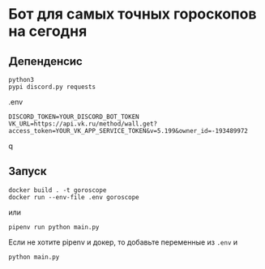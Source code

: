 # Бот для самых точных гороскопов на сегодня

## Депенденсис
```shell
python3
pypi discord.py requests
```

.env
```
DISCORD_TOKEN=YOUR_DISCORD_BOT_TOKEN
VK_URL=https://api.vk.ru/method/wall.get?access_token=YOUR_VK_APP_SERVICE_TOKEN&v=5.199&owner_id=-193489972

```
q   
## Запуск

```shell
docker build . -t goroscope
docker run --env-file .env goroscope
```
или

```shell
pipenv run python main.py
```
Если не хотите pipenv и докер, то добавьте переменные из `.env` и
```shell
python main.py
```
